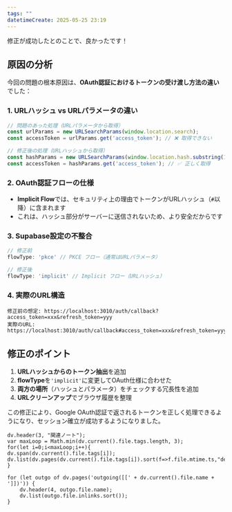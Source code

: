 ```yaml
---
tags: ""
datetimeCreate: 2025-05-25 23:19
---
```


修正が成功したとのことで、良かったです！

## 原因の分析

今回の問題の根本原因は、**OAuth認証におけるトークンの受け渡し方法の違い**でした：

### 1. **URLハッシュ vs URLパラメータの違い**
```typescript
// 問題のあった処理（URLパラメータから取得）
const urlParams = new URLSearchParams(window.location.search);
const accessToken = urlParams.get('access_token'); // ❌ 取得できない

// 修正後の処理（URLハッシュから取得）
const hashParams = new URLSearchParams(window.location.hash.substring(1));
const accessToken = hashParams.get('access_token'); // ✅ 正しく取得
```

### 2. **OAuth認証フローの仕様**
- **Implicit Flow**では、セキュリティ上の理由でトークンがURLハッシュ（`#`以降）に含まれます
- これは、ハッシュ部分がサーバーに送信されないため、より安全だからです

### 3. **Supabase設定の不整合**
```typescript
// 修正前
flowType: 'pkce' // PKCE フロー（通常はURLパラメータ）

// 修正後  
flowType: 'implicit' // Implicit フロー（URLハッシュ）
```

### 4. **実際のURL構造**
```
修正前の想定: https://localhost:3010/auth/callback?access_token=xxx&refresh_token=yyy
実際のURL:   https://localhost:3010/auth/callback#access_token=xxx&refresh_token=yyy
```

## 修正のポイント

1. **URLハッシュからのトークン抽出**を追加
2. **flowType**を`'implicit'`に変更してOAuth仕様に合わせた
3. **両方の場所**（ハッシュとパラメータ）をチェックする冗長性を追加
4. **URLクリーンアップ**でブラウザ履歴を整理

この修正により、Google OAuth認証で返されるトークンを正しく処理できるようになり、セッション確立が成功するようになりました。





```dataviewjs
dv.header(3, "関連ノート");
var maxLoop = Math.min(dv.current().file.tags.length, 3);
for(let i=0;i<maxLoop;i++){
dv.span(dv.current().file.tags[i]);
dv.list(dv.pages(dv.current().file.tags[i]).sort(f=>f.file.mtime.ts,"desc").limit(15).file.link);
}

for (let outgo of dv.pages('outgoing([[' + dv.current().file.name + ']])')) {
    dv.header(4, outgo.file.name);
    dv.list(outgo.file.inlinks.sort());
}
```